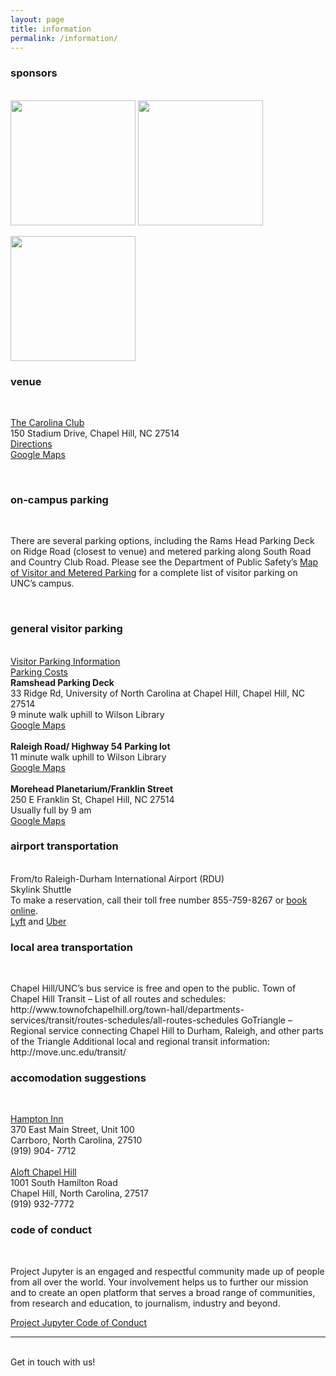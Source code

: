 ```yaml
---
layout: page
title: information
permalink: /information/
---
```


<h3>sponsors</h3>

<br/>

<img width=200 src="/TriangleJupyter/img/unclibblack.gif" />
<img width=200 src="/TriangleJupyter/img/aap.gif" />
<br/>
<p><img width=200 src="/TriangleJupyter/img/valassisdigital.png" />

<br/>


<h3>venue</h3>

<br/>

<a href="http://www.clubcorp.com/Clubs/Carolina-Club">The Carolina Club</a>
<br/>
150 Stadium Drive, Chapel Hill, NC 27514
<br/>
<a href="ttp://www.clubcorp.com/Clubs/Carolina-Club/Our-Story/Directions-Hours">Directions</a>
<br/>
<a href="https://goo.gl/maps/AMpkpaKe5AN2">Google Maps</a>

<br/>

<h3>on-campus parking</h3>

<br/>
<p>There are several parking options, including the Rams Head Parking Deck on Ridge Road (closest to venue) and metered parking along South Road and Country Club Road. Please see the Department of Public Safety’s <a href="http://move.unc.edu/parking/visitor-parking">Map of Visitor and Metered Parking</a> for a complete list of visitor parking on UNC’s campus.</p>

<br/>

<h3>general visitor parking</h3>

<br/>
<a href="http://move.unc.edu/parking/visitor-parking/">Visitor Parking Information</a>
<br/>
<a href="http://move.unc.edu/policy/pricing/#pane-0-3">Parking Costs</a>

<br/>
<b>Ramshead Parking Deck</b>
<br/>
33 Ridge Rd, University of North Carolina at Chapel Hill, Chapel Hill, NC 27514
<br/>
9 minute walk uphill to Wilson Library
<br/>
<a href="https://goo.gl/maps/ZjmeCD2Gauv">Google Maps</a>
<br/>
<br/>
<b>Raleigh Road/ Highway 54 Parking lot</b>
<br/>
11 minute walk uphill to Wilson Library
<br/>
<a href="https://goo.gl/maps/xmdLRqRXjz32">Google Maps</a>
<br/>
<br/>
<b>Morehead Planetarium/Franklin Street</b>
<br/>
250 E Franklin St, Chapel Hill, NC 27514
<br/>
Usually full by 9 am
<br/>
<a href="https://goo.gl/maps/cJ4LAGDCpVT2">Google Maps</a>
<br/>

<h3>airport transportation</h3>
<br/>
From/to Raleigh-Durham International Airport (RDU)
<br/>
Skylink Shuttle<br/>
To make a reservation, call their toll free number 855-759-8267 or <a href="http://www.skylinkshuttle.com/">book online</a>.
<br/>
<a href="https://www.lyft.com/">Lyft</a> and <a href="https://www.uber.com/">Uber</a>
<br/>

<h3>local area transportation</h3>

<br/>

<p>Chapel Hill/UNC’s bus service is free and open to the public.
Town of Chapel Hill Transit – List of all routes and schedules:
http://www.townofchapelhill.org/town-hall/departments-services/transit/routes-schedules/all-routes-schedules
GoTriangle – Regional service connecting Chapel Hill to Durham, Raleigh, and other parts of the Triangle
Additional local and regional transit information: http://move.unc.edu/transit/</p>

<h3>accomodation suggestions</h3>

<br/>

<a href="http://hamptoninn3.hilton.com/en/hotels/north-carolina/hampton-inn-and-suites-chapel-hill-carrboro-downtown-RDUCOHX/index.html">Hampton Inn</a>
<br/>
370 East Main Street, Unit 100
<br/>
Carrboro, North Carolina, 27510
<br/>
(919) 904- 7712
<br/>
<br/>
<a href="http://www.aloftchapelhill.com/">Aloft Chapel Hill</a>
<br/>
1001 South Hamilton Road
<br/>
Chapel Hill, North Carolina, 27517
<br/>
(919) 932-7772

<h3>code of conduct</h3>

<br/>

<p>Project Jupyter is an engaged and respectful community made up of people from all over the world. Your involvement helps us to further our mission and to create an open platform that serves a broad range of communities, from research and education, to journalism, industry and beyond.</p>

<a href="https://github.com/jupyter/governance/blob/master/conduct/code_of_conduct.md">Project Jupyter Code of Conduct</a>

<hr/>
<br/>
<span class="contacticon center">
	<a href="mailto:chris@carpentries.org"><i class="fa fa-envelope-square"></i></a>
	<a href="https://github.com/libcce/TriangleJupyter" target="_blank"><i class="fa fa-github-square"></i></a>
	<a href="https://twitter.com/search?f=tweets&q=%23trianglejupyter&src=typd" target="_blank"><i class="fa fa-twitter-square"></i></a>
</span>

<div class="col three caption">
	Get in touch with us!
</div>

